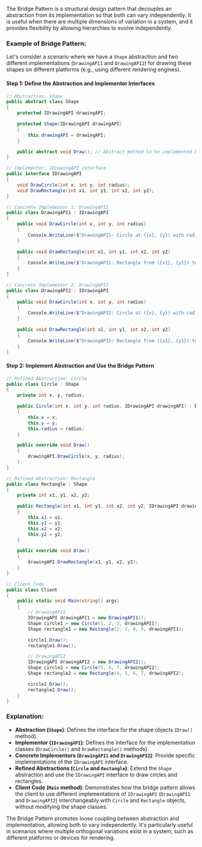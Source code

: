 The Bridge Pattern is a structural design pattern that decouples an abstraction from its implementation so that both can vary independently. It is useful when there are multiple dimensions of variation in a system, and it provides flexibility by allowing hierarchies to evolve independently.

### Example of Bridge Pattern:

Let's consider a scenario where we have a `Shape` abstraction and two different implementations (`DrawingAPI1` and `DrawingAPI2`) for drawing these shapes on different platforms (e.g., using different rendering engines).

#### Step 1: Define the Abstraction and Implementor Interfaces

```csharp
// Abstraction: Shape
public abstract class Shape
{
    protected IDrawingAPI drawingAPI;

    protected Shape(IDrawingAPI drawingAPI)
    {
        this.drawingAPI = drawingAPI;
    }

    public abstract void Draw(); // Abstract method to be implemented by concrete shapes
}

// Implementor: IDrawingAPI interface
public interface IDrawingAPI
{
    void DrawCircle(int x, int y, int radius);
    void DrawRectangle(int x1, int y1, int x2, int y2);
}

// Concrete Implementor 1: DrawingAPI1
public class DrawingAPI1 : IDrawingAPI
{
    public void DrawCircle(int x, int y, int radius)
    {
        Console.WriteLine($"DrawingAPI1: Circle at ({x}, {y}) with radius {radius}");
    }

    public void DrawRectangle(int x1, int y1, int x2, int y2)
    {
        Console.WriteLine($"DrawingAPI1: Rectangle from ({x1}, {y1}) to ({x2}, {y2})");
    }
}

// Concrete Implementor 2: DrawingAPI2
public class DrawingAPI2 : IDrawingAPI
{
    public void DrawCircle(int x, int y, int radius)
    {
        Console.WriteLine($"DrawingAPI2: Circle at ({x}, {y}) with radius {radius}");
    }

    public void DrawRectangle(int x1, int y1, int x2, int y2)
    {
        Console.WriteLine($"DrawingAPI2: Rectangle from ({x1}, {y1}) to ({x2}, {y2})");
    }
}
```

#### Step 2: Implement Abstraction and Use the Bridge Pattern

```csharp
// Refined Abstraction: Circle
public class Circle : Shape
{
    private int x, y, radius;

    public Circle(int x, int y, int radius, IDrawingAPI drawingAPI) : base(drawingAPI)
    {
        this.x = x;
        this.y = y;
        this.radius = radius;
    }

    public override void Draw()
    {
        drawingAPI.DrawCircle(x, y, radius);
    }
}

// Refined Abstraction: Rectangle
public class Rectangle : Shape
{
    private int x1, y1, x2, y2;

    public Rectangle(int x1, int y1, int x2, int y2, IDrawingAPI drawingAPI) : base(drawingAPI)
    {
        this.x1 = x1;
        this.y1 = y1;
        this.x2 = x2;
        this.y2 = y2;
    }

    public override void Draw()
    {
        drawingAPI.DrawRectangle(x1, y1, x2, y2);
    }
}

// Client Code
public class Client
{
    public static void Main(string[] args)
    {
        // DrawingAPI1
        IDrawingAPI drawingAPI1 = new DrawingAPI1();
        Shape circle1 = new Circle(1, 2, 3, drawingAPI1);
        Shape rectangle1 = new Rectangle(2, 3, 4, 5, drawingAPI1);

        circle1.Draw();
        rectangle1.Draw();

        // DrawingAPI2
        IDrawingAPI drawingAPI2 = new DrawingAPI2();
        Shape circle2 = new Circle(5, 6, 7, drawingAPI2);
        Shape rectangle2 = new Rectangle(4, 5, 6, 7, drawingAPI2);

        circle2.Draw();
        rectangle2.Draw();
    }
}
```

### Explanation:

- **Abstraction (`Shape`)**: Defines the interface for the shape objects (`Draw()` method).
- **Implementor (`IDrawingAPI`)**: Defines the interface for the implementation classes (`DrawCircle()` and `DrawRectangle()` methods).
- **Concrete Implementors (`DrawingAPI1` and `DrawingAPI2`)**: Provide specific implementations of the `IDrawingAPI` interface.
- **Refined Abstractions (`Circle` and `Rectangle`)**: Extend the `Shape` abstraction and use the `IDrawingAPI` interface to draw circles and rectangles.
- **Client Code (`Main` method)**: Demonstrates how the bridge pattern allows the client to use different implementations of `IDrawingAPI` (`DrawingAPI1` and `DrawingAPI2`) interchangeably with `Circle` and `Rectangle` objects, without modifying the shape classes.

The Bridge Pattern promotes loose coupling between abstraction and implementation, allowing both to vary independently. It's particularly useful in scenarios where multiple orthogonal variations exist in a system, such as different platforms or devices for rendering.